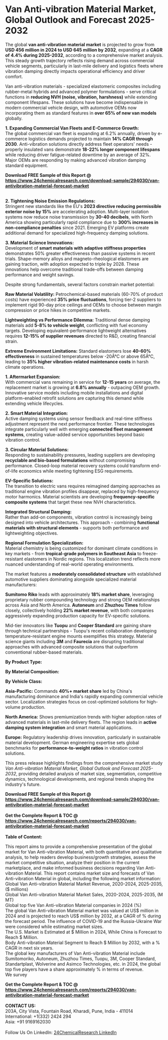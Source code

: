 <h1>Van Anti-vibration Material Market, Global Outlook and Forecast 2025-2032</h1><p>The global <strong>van anti-vibration material market</strong> is projected to grow from <strong>USD 456 million in 2024 to USD 645 million by 2032</strong>, expanding at a <strong>CAGR of 4.4% during 2025-2032</strong>, according to a comprehensive market analysis. This steady growth trajectory reflects rising demand across commercial vehicle segments, particularly in last-mile delivery and logistics fleets where vibration damping directly impacts operational efficiency and driver comfort.</p><p>Van anti-vibration materials - specialized elastomeric composites including rubber-metal hybrids and advanced polymer formulations - serve critical functions in <strong>reducing NVH (noise, vibration, harshness)</strong> while extending component lifespans. These solutions have become indispensable in modern commercial vehicle design, with automotive OEMs now incorporating them as standard features in <strong>over 65% of new van models</strong> globally.</p><p><strong>1. Expanding Commercial Van Fleets and E-Commerce Growth:</strong><br>
The global commercial van fleet is expanding at 6.2% annually, driven by e-commerce logistics demands projected to maintain <strong>14% CAGR through 2030</strong>. Anti-vibration solutions directly address fleet operators' needs - properly insulated vans demonstrate <strong>18-22% longer component lifespans</strong> while reducing driver fatigue-related downtime by an average of 32%. Major OEMs are responding by making advanced vibration damping standard equipment.</p><div><b>Download FREE Sample of this Report @ 
            <a href="https://www.24chemicalresearch.com/download-sample/294030/van-antivibration-material-forecast-market">
            https://www.24chemicalresearch.com/download-sample/294030/van-antivibration-material-forecast-market</a></b></div><br><p><strong>2. Tightening Noise Emission Regulations:</strong><br>
Stringent new standards like the EU's <strong>2023 directive reducing permissible exterior noise by 15%</strong> are accelerating adoption. Multi-layer isolation systems now reduce noise transmission by <strong>30-40 decibels</strong>, with North America showing particularly rapid compliance due to <strong>300% increases in non-compliance penalties</strong> since 2021. Emerging EV platforms create additional demand for specialized high-frequency damping solutions.</p><p><strong>3. Material Science Innovations:</strong><br>
Development of <strong>smart materials with adaptive stiffness properties</strong> demonstrates 50% greater effectiveness than passive systems in recent trials. Shape-memory alloys and magneto-rheological elastomers are gaining traction, with adoption expected to triple by 2028. These innovations help overcome traditional trade-offs between damping performance and weight savings.</p><p>Despite strong fundamentals, several factors constrain market potential:</p><p><strong>Raw Material Volatility:</strong> Petrochemical-based materials (60-70% of product costs) have experienced <strong>35% price fluctuations</strong>, forcing tier-2 suppliers to implement rigid 90-day price ceilings and OEMs to choose between margin compression or price hikes in competitive markets.</p><p><strong>Lightweighting vs Performance Dilemma:</strong> Traditional dense damping materials add <strong>5-8% to vehicle weight</strong>, conflicting with fuel economy targets. Developing equivalent-performance lightweight alternatives requires <strong>12-15% of supplier revenues</strong> directed to R&amp;D, creating financial strain.</p><p><strong>Extreme Environment Limitations:</strong> Standard elastomers lose <strong>40-60% effectiveness</strong> in sustained temperatures below -20Â°C or above 65Â°C, leading to <strong>35% higher vibration-related maintenance costs</strong> in harsh climate operations.</p><p><strong>1. Aftermarket Expansion:</strong><br>
With commercial vans remaining in service for <strong>12-15 years</strong> on average, the replacement market is growing at <strong>6.8% annually</strong> - outpacing OEM growth. Innovative service models including mobile installations and digital platform-enabled retrofit solutions are capturing this demand while extending vehicle lifecycles.</p><p><strong>2. Smart Material Integration:</strong><br>
Active damping systems using sensor feedback and real-time stiffness adjustment represent the next performance frontier. These technologies integrate particularly well with emerging <strong>connected fleet management systems</strong>, creating value-added service opportunities beyond basic vibration control.</p><p><strong>3. Circular Material Solutions:</strong><br>
Responding to sustainability pressures, leading suppliers are developing <strong>recyclable and bio-based formulations</strong> without compromising performance. Closed-loop material recovery systems could transform end-of-life economics while meeting tightening ESG requirements.</p><p><strong>EV-Specific Solutions:</strong><br>
  The transition to electric vans requires reimagined damping approaches as traditional engine vibration profiles disappear, replaced by high-frequency motor harmonics. Material scientists are developing <strong>frequency-specific composite systems</strong> that target these new NVH characteristics.</p><p><strong>Integrated Structural Damping:</strong><br>
  Rather than add-on components, vibration control is increasingly being designed into vehicle architectures. This approach - combining <strong>functional materials with structural elements</strong> - supports both performance and lightweighting objectives.</p><p><strong>Regional Formulation Specialization:</strong><br>
  Material chemistry is being customized for dominant climate conditions in key markets - from <strong>tropical-grade polymers in Southeast Asia</strong> to freeze-resistant elastomers in Nordic regions. This localization trend reflects more nuanced understanding of real-world operating environments.</p><p>The market features a <strong>moderately consolidated structure</strong> with established automotive suppliers dominating alongside specialized material manufacturers:</p><p><strong>Sumitomo Riko</strong> leads with approximately <strong>18% market share</strong>, leveraging proprietary rubber compounding technology and strong OEM relationships across Asia and North America. <strong>Autoneum</strong> and <strong>Zhuzhou Times</strong> follow closely, collectively holding <strong>22% market revenue</strong>, with both companies aggressively expanding production capacity for EV-specific solutions.</p><p>Mid-tier innovators like <strong>Tuopu</strong> and <strong>Cooper Standard</strong> are gaining share through technical partnerships - Tuopu's recent collaboration developing temperature-resistant engine mounts exemplifies this strategy. Material science giants including <strong>3M</strong> and <strong>Faurecia</strong> are disrupting traditional approaches with advanced composite solutions that outperform conventional rubber-based materials.</p><p><strong>By Product Type:</strong></p><p><strong>By Material Composition:</strong></p><p><strong>By Vehicle Class:</strong></p><p><strong>Asia-Pacific:</strong> Commands <strong>40%+ market share</strong> led by China's manufacturing dominance and India's rapidly expanding commercial vehicle sector. Localization strategies focus on cost-optimized solutions for high-volume production.</p><p><strong>North America:</strong> Shows premiumization trends with higher adoption rates of advanced materials in last-mile delivery fleets. The region leads in <strong>active damping system integration</strong> and smart material applications.</p><p><strong>Europe:</strong> Regulatory leadership drives innovation, particularly in sustainable material development. German engineering expertise sets global benchmarks for <strong>performance-to-weight ratios</strong> in vibration control solutions.</p><p>This press release highlights findings from the comprehensive market study <em>Van Anti-vibration Material Market, Global Outlook and Forecast 2025-2032</em>, providing detailed analysis of market size, segmentation, competitive dynamics, technological developments, and regional trends shaping the industry's future.</p><div><b>Download FREE Sample of this Report @ 
            <a href="https://www.24chemicalresearch.com/download-sample/294030/van-antivibration-material-forecast-market">
            https://www.24chemicalresearch.com/download-sample/294030/van-antivibration-material-forecast-market</a></b></div><br><div><b>Get the Complete Report & TOC @ 
            <a href="https://www.24chemicalresearch.com/reports/294030/van-antivibration-material-forecast-market">
            https://www.24chemicalresearch.com/reports/294030/van-antivibration-material-forecast-market</a></b></div><br>
            <b>Table of Content:</b><p>This report aims to provide a comprehensive presentation of the global market for Van Anti-vibration Material, with both quantitative and qualitative analysis, to help readers develop business/growth strategies, assess the market competitive situation, analyze their position in the current marketplace, and make informed business decisions regarding Van Anti-vibration Material. This report contains market size and forecasts of Van Anti-vibration Material in global, including the following market information:<br />
Global Van Anti-vibration Material Market Revenue, 2020-2024, 2025-2035, ($ millions)<br />
Global Van Anti-vibration Material Market Sales, 2020-2024, 2025-2035, (M MT)<br />
Global top five Van Anti-vibration Material companies in 2024 (%)<br />
The global Van Anti-vibration Material market was valued at US$ million in 2024 and is projected to reach US$ million by 2032, at a CAGR of % during the forecast period. The influence of COVID-19 and the Russia-Ukraine War were considered while estimating market sizes.<br />
The U.S. Market is Estimated at $ Million in 2024, While China is Forecast to Reach $ Million.<br />
Body Anti-vibration Material Segment to Reach $ Million by 2032, with a % CAGR in next six years.<br />
The global key manufacturers of Van Anti-vibration Material include Sumitomoriko, Autoneum, Zhuzhou Times, Tuopu, 3M, Cooper Standard, Standartplast, Wolverine and Asimco Technologies, etc. in 2024, the global top five players have a share approximately % in terms of revenue.<br />
We survey</p><div><b>Get the Complete Report & TOC @ 
            <a href="https://www.24chemicalresearch.com/reports/294030/van-antivibration-material-forecast-market">
            https://www.24chemicalresearch.com/reports/294030/van-antivibration-material-forecast-market</a></b></div><br><b>CONTACT US:</b><br>
            203A, City Vista, Fountain Road, Kharadi, Pune, India - 411014<br>
            International: +1(332) 2424 294<br>
            Asia: +91 9169162030 <br><br>
            Follow Us On LinkedIn: <a href="https://www.linkedin.com/company/24chemicalresearch/">24ChemicalResearch LinkedIn</a>